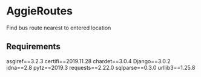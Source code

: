 # AggieRoutes
Find bus route nearest to entered location


## Requirements
asgiref==3.2.3
certifi==2019.11.28
chardet==3.0.4
Django==3.0.2
idna==2.8
pytz==2019.3
requests==2.22.0
sqlparse==0.3.0
urllib3==1.25.8
